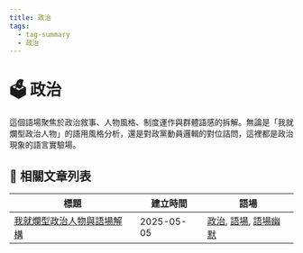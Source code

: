 ```yaml
---
title: 政治
tags:
  - tag-summary
  - 政治
---
```


# 🗳 政治

這個語場聚焦於政治敘事、人物風格、制度運作與群體語感的拆解。無論是「我就爛型政治人物」的語用風格分析，還是對政黨動員邏輯的對位詰問，這裡都是政治現象的語言實驗場。

## 📑 相關文章列表

| 標題 | 建立時間 | 語場 |
|------|------------|--------|
| [我就爛型政治人物與語場解構](/conversation/我就爛型政治人物與語場解構.md) | 2025-05-05 | [政治](/tags/政治.md), [語場](/tags/語場.md), [語場幽默](/tags/語場幽默.md) |